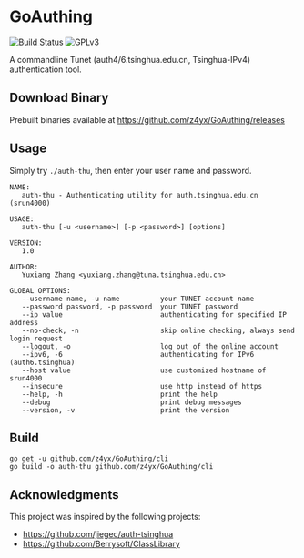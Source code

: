 # GoAuthing

[![Build Status](https://travis-ci.org/z4yx/GoAuthing.svg?branch=master)](https://travis-ci.org/z4yx/GoAuthing)
![GPLv3](https://img.shields.io/badge/license-GPLv3-blue.svg)

A commandline Tunet (auth4/6.tsinghua.edu.cn, Tsinghua-IPv4) authentication tool.

## Download Binary

Prebuilt binaries available at https://github.com/z4yx/GoAuthing/releases

## Usage

Simply try `./auth-thu`, then enter your user name and password.

```
NAME:
   auth-thu - Authenticating utility for auth.tsinghua.edu.cn (srun4000)

USAGE:
   auth-thu [-u <username>] [-p <password>] [options]

VERSION:
   1.0

AUTHOR:
   Yuxiang Zhang <yuxiang.zhang@tuna.tsinghua.edu.cn>

GLOBAL OPTIONS:
   --username name, -u name          your TUNET account name
   --password password, -p password  your TUNET password
   --ip value                        authenticating for specified IP address
   --no-check, -n                    skip online checking, always send login request
   --logout, -o                      log out of the online account
   --ipv6, -6                        authenticating for IPv6 (auth6.tsinghua)
   --host value                      use customized hostname of srun4000
   --insecure                        use http instead of https
   --help, -h                        print the help
   --debug                           print debug messages
   --version, -v                     print the version
```

## Build

```
go get -u github.com/z4yx/GoAuthing/cli
go build -o auth-thu github.com/z4yx/GoAuthing/cli
```

## Acknowledgments

This project was inspired by the following projects:

- https://github.com/jiegec/auth-tsinghua
- https://github.com/Berrysoft/ClassLibrary


